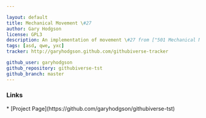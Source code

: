 ```yaml
---

layout: default
title: Mechanical Movement \#27
author: Gary Hodgson
license: GPL3
description: An implementation of movement \#27 from ["501 Mechanical Movements"](http://books.google.de/books/about/507_Mechanical_Movements.html?id=CSH5UgzD8oIC&redir_esc=y) by Henry T. Brown
tags: [asd, qwe, yxc]
tracker: http://garyhodgson.github.com/githubiverse-tracker

github_user: garyhodgson
github_repository: githubiverse-tst
github_branch: master
---
```


<h3>Links</h3>
* [Project Page](https://github.com/garyhodgson/githubiverse-tst)          
